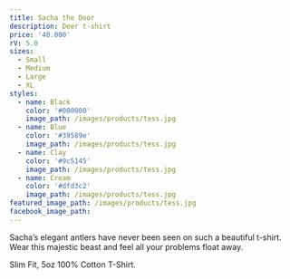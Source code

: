 ```yaml
---
title: Sacha the Door
description: Deer t-shirt
price: '40.000'
rV: 5.0
sizes:
  - Small
  - Medium
  - Large
  - XL
styles:
  - name: Black
    color: '#000000'
    image_path: /images/products/tess.jpg
  - name: Blue
    color: '#39589e'
    image_path: /images/products/tess.jpg
  - name: Clay
    color: '#9c5145'
    image_path: /images/products/tess.jpg
  - name: Cream
    color: '#dfd3c2'
    image_path: /images/products/tess.jpg
featured_image_path: /images/products/tess.jpg
facebook_image_path:
---
```


Sacha’s elegant antlers have never been seen on such a beautiful t-shirt. Wear this majestic beast and feel all your problems float away.

Slim Fit, 5oz 100% Cotton T-Shirt.
